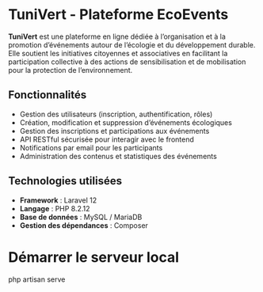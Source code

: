 # TuniVert - Plateforme EcoEvents 

**TuniVert** est une plateforme en ligne dédiée à l’organisation et à la promotion d’événements autour de l’écologie et du développement durable. Elle soutient les initiatives citoyennes et associatives en facilitant la participation collective à des actions de sensibilisation et de mobilisation pour la protection de l’environnement.

## Fonctionnalités

- Gestion des utilisateurs (inscription, authentification, rôles)
- Création, modification et suppression d’événements écologiques
- Gestion des inscriptions et participations aux événements
- API RESTful sécurisée pour interagir avec le frontend
- Notifications par email pour les participants
- Administration des contenus et statistiques des événements

## Technologies utilisées

- **Framework** : Laravel 12
- **Langage** : PHP 8.2.12
- **Base de données** : MySQL / MariaDB
- **Gestion des dépendances** : Composer


# Démarrer le serveur local
php artisan serve
